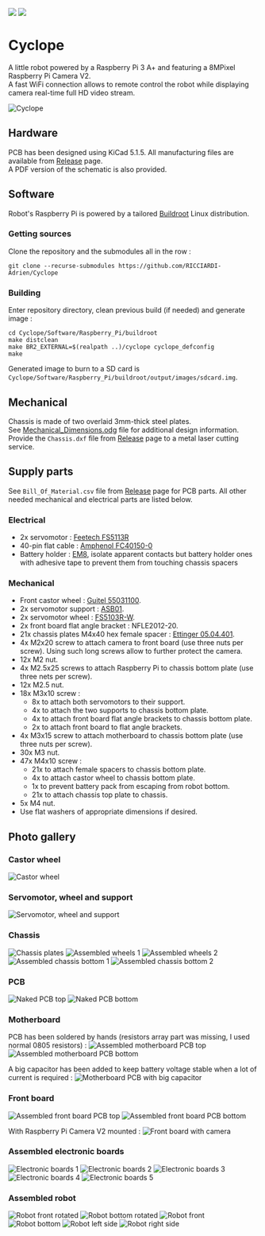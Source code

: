 [![](https://github.com/RICCIARDI-Adrien/Cyclope/workflows/Buildroot%20build/badge.svg)](https://github.com/RICCIARDI-Adrien/Cyclope/actions)
[![](https://github.com/RICCIARDI-Adrien/Cyclope/workflows/PC%20application%20build/badge.svg)](https://github.com/RICCIARDI-Adrien/Cyclope/actions)

# Cyclope

A little robot powered by a Raspberry Pi 3 A+ and featuring a 8MPixel Raspberry Pi Camera V2.  
A fast WiFi connection allows to remote control the robot while displaying camera real-time full HD video stream.

![Cyclope](https://github.com/RICCIARDI-Adrien/Cyclope/blob/master/Resources/Pictures/Cyclope.jpg)

## Hardware

PCB has been designed using KiCad 5.1.5. All manufacturing files are available from [Release](https://github.com/RICCIARDI-Adrien/Cyclope/releases) page.  
A PDF version of the schematic is also provided.

## Software

Robot's Raspberry Pi is powered by a tailored [Buildroot](https://buildroot.org) Linux distribution.

### Getting sources

Clone the repository and the submodules all in the row :
```
git clone --recurse-submodules https://github.com/RICCIARDI-Adrien/Cyclope
```

### Building

Enter repository directory, clean previous build (if needed) and generate image :
```
cd Cyclope/Software/Raspberry_Pi/buildroot
make distclean
make BR2_EXTERNAL=$(realpath ..)/cyclope cyclope_defconfig
make
```

Generated image to burn to a SD card is `Cyclope/Software/Raspberry_Pi/buildroot/output/images/sdcard.img`.

## Mechanical

Chassis is made of two overlaid 3mm-thick steel plates.  
See [Mechanical_Dimensions.odg](https://github.com/RICCIARDI-Adrien/Cyclope/blob/master/Chassis/Mechanical_Dimensions.odg) file for additional design information.  
Provide the `Chassis.dxf` file from [Release](https://github.com/RICCIARDI-Adrien/Cyclope/releases) page to a metal laser cutting service.

## Supply parts

See `Bill_Of_Material.csv` file from [Release](https://github.com/RICCIARDI-Adrien/Cyclope/releases) page for PCB parts. All other needed mechanical and electrical parts are listed below.

### Electrical

* 2x servomotor : [Feetech FS5113R](https://www.gotronic.fr/art-servomoteur-fs5113r-25841.htm)
* 40-pin flat cable : [Amphenol FC40150-0](https://fr.farnell.com/amphenol/fc40150-0/cordon-2-54mm-f-f-150mm-40voies/dp/2217617)
* Battery holder : [EM8](https://www.gotronic.fr/art-coupleur-8-piles-lr6-em8-5718.htm), isolate apparent contacts but battery holder ones with adhesive tape to prevent them from touching chassis spacers

### Mechanical

* Front castor wheel : [Guitel 55031100](https://fr.rs-online.com/web/p/roulettes-industrielles/3064300).
* 2x servomotor support : [ASB01](https://www.gotronic.fr/art-support-de-servos-asb01-11637.htm).
* 2x servomotor wheel : [FS5103R-W](https://www.gotronic.fr/art-roue-pour-servomoteur-fs5103r-25857.htm).
* 2x front board flat angle bracket : NFLE2012-20.
* 21x chassis plates M4x40 hex female spacer : [Ettinger 05.04.401](https://fr.farnell.com/ettinger/05-04-401/entretoise-m4x40-vzk/dp/1466794).
* 4x M2x20 screw to attach camera to front board (use three nuts per screw). Using such long screws allow to further protect the camera.
* 12x M2 nut.
* 4x M2.5x25 screws to attach Raspberry Pi to chassis bottom plate (use three nets per screw).
* 12x M2.5 nut.
* 18x M3x10 screw :
  * 8x to attach both servomotors to their support.
  * 4x to attach the two supports to chassis bottom plate.
  * 4x to attach front board flat angle brackets to chassis bottom plate.
  * 2x to attach front board to flat angle brackets.
* 4x M3x15 screw to attach motherboard to chassis bottom plate (use three nuts per screw).
* 30x M3 nut.
* 47x M4x10 screw :
  * 21x to attach female spacers to chassis bottom plate.
  * 4x to attach castor wheel to chassis bottom plate.
  * 1x to prevent battery pack from escaping from robot bottom.
  * 21x to attach chassis top plate to chassis.
* 5x M4 nut.
* Use flat washers of appropriate dimensions if desired.

## Photo gallery

### Castor wheel

![Castor wheel](https://github.com/RICCIARDI-Adrien/Cyclope/blob/master/Resources/Pictures/Castor_Wheel.jpg)

### Servomotor, wheel and support

![Servomotor, wheel and support](https://github.com/RICCIARDI-Adrien/Cyclope/blob/master/Resources/Pictures/Servomotor_And_Parts.jpg)

### Chassis

![Chassis plates](https://github.com/RICCIARDI-Adrien/Cyclope/blob/master/Resources/Pictures/Chassis_Plates.jpg)
![Assembled wheels 1](https://github.com/RICCIARDI-Adrien/Cyclope/blob/master/Resources/Pictures/Assembled_Wheels_1.jpg)
![Assembled wheels 2](https://github.com/RICCIARDI-Adrien/Cyclope/blob/master/Resources/Pictures/Assembled_Wheels_2.jpg)
![Assembled chassis bottom 1](https://github.com/RICCIARDI-Adrien/Cyclope/blob/master/Resources/Pictures/Assembled_Chassis_Bottom_1.jpg)
![Assembled chassis bottom 2](https://github.com/RICCIARDI-Adrien/Cyclope/blob/master/Resources/Pictures/Assembled_Chassis_Bottom_2.jpg)

### PCB

![Naked PCB top](https://github.com/RICCIARDI-Adrien/Cyclope/blob/master/Resources/Pictures/Naked_PCB_Top.jpg)
![Naked PCB bottom](https://github.com/RICCIARDI-Adrien/Cyclope/blob/master/Resources/Pictures/Naked_PCB_Bottom.jpg)

### Motherboard

PCB has been soldered by hands (resistors array part was missing, I used normal 0805 resistors) :
![Assembled motherboard PCB top](https://github.com/RICCIARDI-Adrien/Cyclope/blob/master/Resources/Pictures/Assembled_Motherboard_PCB_Top.jpg)
![Assembled motherboard PCB bottom](https://github.com/RICCIARDI-Adrien/Cyclope/blob/master/Resources/Pictures/Assembled_Motherboard_PCB_Bottom.jpg)

A big capacitor has been added to keep battery voltage stable when a lot of current is required :
![Motherboard PCB with big capacitor](https://github.com/RICCIARDI-Adrien/Cyclope/blob/master/Resources/Pictures/Motherboard_PCB_With_Big_Capacitor.jpg)

### Front board

![Assembled front board PCB top](https://github.com/RICCIARDI-Adrien/Cyclope/blob/master/Resources/Pictures/Assembled_Front_Board_PCB_Top.jpg)
![Assembled front board PCB bottom](https://github.com/RICCIARDI-Adrien/Cyclope/blob/master/Resources/Pictures/Assembled_Front_Board_PCB_Bottom.jpg)

With Raspberry Pi Camera V2 mounted :
![Front board with camera](https://github.com/RICCIARDI-Adrien/Cyclope/blob/master/Resources/Pictures/Front_Board_With_Camera.jpg)

### Assembled electronic boards

![Electronic boards 1](https://github.com/RICCIARDI-Adrien/Cyclope/blob/master/Resources/Pictures/Electronic_Boards_1.jpg)
![Electronic boards 2](https://github.com/RICCIARDI-Adrien/Cyclope/blob/master/Resources/Pictures/Electronic_Boards_2.jpg)
![Electronic boards 3](https://github.com/RICCIARDI-Adrien/Cyclope/blob/master/Resources/Pictures/Electronic_Boards_3.jpg)
![Electronic boards 4](https://github.com/RICCIARDI-Adrien/Cyclope/blob/master/Resources/Pictures/Electronic_Boards_4.jpg)
![Electronic boards 5](https://github.com/RICCIARDI-Adrien/Cyclope/blob/master/Resources/Pictures/Electronic_Boards_5.jpg)

### Assembled robot

![Robot front rotated](https://github.com/RICCIARDI-Adrien/Cyclope/blob/master/Resources/Pictures/Robot_Front_Rotated.jpg)
![Robot bottom rotated](https://github.com/RICCIARDI-Adrien/Cyclope/blob/master/Resources/Pictures/Robot_Bottom_Rotated.jpg)
![Robot front](https://github.com/RICCIARDI-Adrien/Cyclope/blob/master/Resources/Pictures/Robot_Front.jpg)
![Robot bottom](https://github.com/RICCIARDI-Adrien/Cyclope/blob/master/Resources/Pictures/Robot_Bottom.jpg)
![Robot left side](https://github.com/RICCIARDI-Adrien/Cyclope/blob/master/Resources/Pictures/Robot_Left_Side.jpg)
![Robot right side](https://github.com/RICCIARDI-Adrien/Cyclope/blob/master/Resources/Pictures/Robot_Right_Side.jpg)
